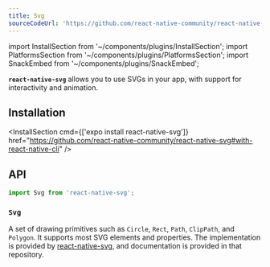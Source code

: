 ```yaml
---
title: Svg
sourceCodeUrl: 'https://github.com/react-native-community/react-native-svg'
---
```


import InstallSection from '~/components/plugins/InstallSection';
import PlatformsSection from '~/components/plugins/PlatformsSection';
import SnackEmbed from '~/components/plugins/SnackEmbed';

**`react-native-svg`** allows you to use SVGs in your app, with support for interactivity and animation.

<PlatformsSection android emulator ios simulator web />

## Installation

<InstallSection cmd={['expo install react-native-svg']} href="https://github.com/react-native-community/react-native-svg#with-react-native-cli" />

## API

```js
import Svg from 'react-native-svg';
```

### `Svg`

A set of drawing primitives such as `Circle`, `Rect`, `Path`,
`ClipPath`, and `Polygon`. It supports most SVG elements and properties.
The implementation is provided by [react-native-svg](https://github.com/react-native-community/react-native-svg), and documentation is provided in that repository.

<SnackEmbed snackId="@charliecruzan/svgexample" />
